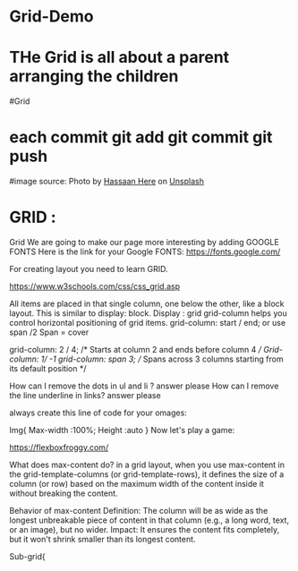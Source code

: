 # Grid-Demo
# THe Grid is all about a parent arranging the children
#Grid
# each commit git add git commit git push 
#image source: Photo by <a href="https://unsplash.com/@hassaanhre?utm_content=creditCopyText&utm_medium=referral&utm_source=unsplash">Hassaan Here</a> on <a href="https://unsplash.com/photos/a-computer-generated-image-of-a-curved-surface-O8s_2_pEISg?utm_content=creditCopyText&utm_medium=referral&utm_source=unsplash">Unsplash</a>
      
# GRID : 
Grid 
 We are going to make our page more interesting by adding GOOGLE FONTS
Here is the link for your Google FONTS: 
https://fonts.google.com/

For creating layout you need to learn GRID. 

https://www.w3schools.com/css/css_grid.asp

All items are placed in that single column, one below the other, like a block layout. This is similar to display: block.
Display : grid
grid-column helps you control horizontal positioning of grid items. 
grid-column: start / end; or use span /2 
Span = cover


grid-column: 2 / 4; /* Starts at column 2 and ends before column 4 */
Grid-column: 1/ -1
grid-column: span 3; /* Spans across 3 columns starting from its default position */

How can I remove the dots in ul and li ? answer please
How can I remove the line underline in links? answer please


always create this line of code for your omages:

Img{
Max-width :100%;
Height :auto 
}
Now let's play a game: 

https://flexboxfroggy.com/

What does max-content do? 
in a grid layout, when you use max-content in the grid-template-columns (or grid-template-rows), it defines the size of a column (or row) based on the maximum width of the content inside it without breaking the content.

Behavior of max-content
Definition: The column will be as wide as the longest unbreakable piece of content in that column (e.g., a long word, text, or an image), but no wider.
Impact: It ensures the content fits completely, but it won't shrink smaller than its longest content.


Sub-grid{ 



